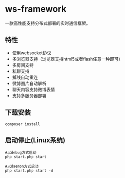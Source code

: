 # ws-framework
一款高性能支持分布式部署的实时通信框架。

## 特性
 * 使用websocket协议
 * 多浏览器支持（浏览器支持html5或者flash任意一种即可）
 * 多房间支持
 * 私聊支持
 * 掉线自动重连
 * 微博图片自动解析
 * 聊天内容支持微博表情
 * 支持多服务器部署

## 下载安装
```
composer install
```

## 启动停止(Linux系统)

```
#以debug方式启动
php start.php start

#以daemon方式启动
php start.php start -d
```
